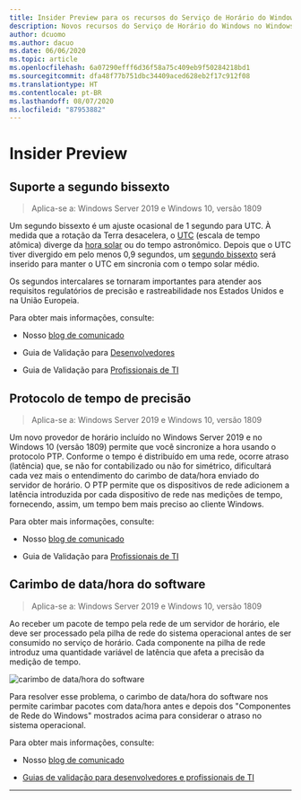 ```yaml
---
title: Insider Preview para os recursos do Serviço de Horário do Windows no Windows Server 2019
description: Novos recursos do Serviço de Horário do Windows no Windows Server 2019
author: dcuomo
ms.author: dacuo
ms.date: 06/06/2020
ms.topic: article
ms.openlocfilehash: 6a07290efff6d36f58a75c409eb9f50284218bd1
ms.sourcegitcommit: dfa48f77b751dbc34409aced628eb2f17c912f08
ms.translationtype: HT
ms.contentlocale: pt-BR
ms.lasthandoff: 08/07/2020
ms.locfileid: "87953882"
---
```

# <a name="insider-preview"></a>Insider Preview


## <a name="leap-second-support"></a>Suporte a segundo bissexto

> Aplica-se a: Windows Server 2019 e Windows 10, versão 1809

Um segundo bissexto é um ajuste ocasional de 1 segundo para UTC. À medida que a rotação da Terra desacelera, o [UTC](https://en.wikipedia.org/wiki/Coordinated_Universal_Time) (escala de tempo atômica) diverge da [hora solar](https://en.wikipedia.org/wiki/Solar_time#Mean_solar_time) ou do tempo astronômico. Depois que o UTC tiver divergido em pelo menos 0,9 segundos, um [segundo bissexto](https://en.wikipedia.org/wiki/Leap_second) será inserido para manter o UTC em sincronia com o tempo solar médio.

Os segundos intercalares se tornaram importantes para atender aos requisitos regulatórios de precisão e rastreabilidade nos Estados Unidos e na União Europeia.

Para obter mais informações, consulte:

- Nosso [blog de comunicado](https://techcommunity.microsoft.com/t5/networking-blog/top-10-networking-features-in-windows-server-2019-10-accurate/ba-p/339739/)

- Guia de Validação para [Desenvolvedores](https://aka.ms/Dev-LeapSecond)

- Guia de Validação para [Profissionais de TI](https://aka.ms/ITPro-LeapSecond)


## <a name="precision-time-protocol"></a>Protocolo de tempo de precisão

> Aplica-se a: Windows Server 2019 e Windows 10, versão 1809

Um novo provedor de horário incluído no Windows Server 2019 e no Windows 10 (versão 1809) permite que você sincronize a hora usando o protocolo PTP. Conforme o tempo é distribuído em uma rede, ocorre atraso (latência) que, se não for contabilizado ou não for simétrico, dificultará cada vez mais o entendimento do carimbo de data/hora enviado do servidor de horário. O PTP permite que os dispositivos de rede adicionem a latência introduzida por cada dispositivo de rede nas medições de tempo, fornecendo, assim, um tempo bem mais preciso ao cliente Windows.

Para obter mais informações, consulte:

- Nosso [blog de comunicado](https://techcommunity.microsoft.com/t5/networking-blog/top-10-networking-features-in-windows-server-2019-10-accurate/ba-p/339739/)

- Guia de Validação para [Profissionais de TI](https://aka.ms/PTPValidation)


## <a name="software-timestamping"></a>Carimbo de data/hora do software

> Aplica-se a: Windows Server 2019 e Windows 10, versão 1809

Ao receber um pacote de tempo pela rede de um servidor de horário, ele deve ser processado pela pilha de rede do sistema operacional antes de ser consumido no serviço de horário. Cada componente na pilha de rede introduz uma quantidade variável de latência que afeta a precisão da medição de tempo.

![carimbo de data/hora do software](../media/Windows-Time-Service/software-timestamping.png)

Para resolver esse problema, o carimbo de data/hora do software nos permite carimbar pacotes com data/hora antes e depois dos "Componentes de Rede do Windows" mostrados acima para considerar o atraso no sistema operacional.

Para obter mais informações, consulte:

- Nosso [blog de comunicado](https://techcommunity.microsoft.com/t5/networking-blog/top-10-networking-features-in-windows-server-2019-10-accurate/ba-p/339739/)

- [Guias de validação para desenvolvedores e profissionais de TI](https://github.com/microsoft/W32Time/tree/master/Leap%20Seconds)


---
